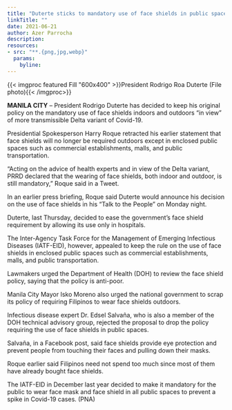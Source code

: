 ```yaml
---
title: "Duterte sticks to mandatory use of face shields in public spaces"
linkTitle: ""
date: 2021-06-21
author: Azer Parrocha
description:
resources:
- src: "**.{png,jpg,webp}"
  params:
    byline: 
---
```

{{< imgproc featured Fill "600x400" >}}President Rodrigo Roa Duterte (File photo){{< /imgproc>}}

**MANILA CITY** –  President Rodrigo Duterte has decided to keep his original policy on the mandatory use of face shields indoors and outdoors “in view” of more transmissible Delta variant of Covid-19.

Presidential Spokesperson Harry Roque retracted his earlier statement that face shields will no longer be required outdoors except in enclosed public spaces such as commercial establishments, malls, and public transportation.

“Acting on the advice of health experts and in view of the Delta variant, PRRD declared that the wearing of face shields, both indoor and outdoor, is still mandatory,” Roque said in a Tweet.

In an earlier press briefing, Roque said Duterte would announce his decision on the use of face shields in his “Talk to the People” on Monday night.

Duterte, last Thursday, decided to ease the government’s face shield requirement by allowing its use only in hospitals.

The Inter-Agency Task Force for the Management of Emerging Infectious Diseases (IATF-EID), however, appealed to keep the rule on the use of face shields in enclosed public spaces such as commercial establishments, malls, and public transportation.

Lawmakers urged the Department of Health (DOH) to review the face shield policy, saying that the policy is anti-poor.

Manila City Mayor Isko Moreno also urged the national government to scrap its policy of requiring Filipinos to wear face shields outdoors.

Infectious disease expert Dr. Edsel Salvaña, who is also a member of the DOH technical advisory group, rejected the proposal to drop the policy requiring the use of face shields in public spaces.

Salvaña, in a Facebook post, said face shields provide eye protection and prevent people from touching their faces and pulling down their masks.

Roque earlier said Filipinos need not spend too much since most of them have already bought face shields.

The IATF-EID in December last year decided to make it mandatory for the public to wear face mask and face shield in all public spaces to prevent a spike in Covid-19 cases. (PNA)